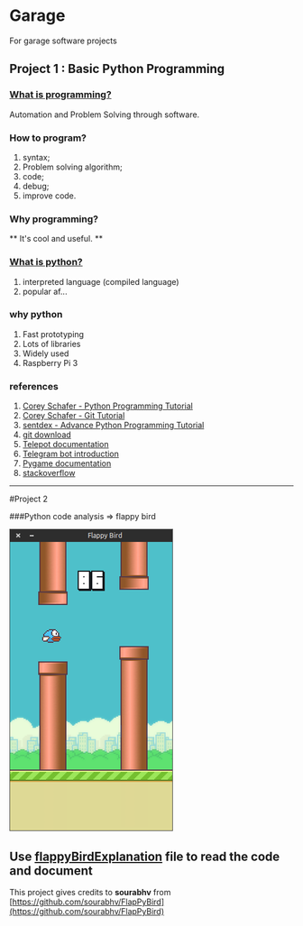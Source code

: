 # Garage
For garage software projects


## Project 1 : Basic Python Programming

### [What is programming?](https://interactivepython.org/runestone/static/pythonds/Introduction/WhatIsProgramming.html)

Automation and Problem Solving through software.


### How to program?

1. syntax; 
2. Problem solving algorithm; 
3. code;
4. debug;
5. improve code.

### Why programming?

** It's cool and useful. **

### [What is python?](https://www.python.org/doc/essays/blurb/)

1. interpreted language (compiled language)
2. popular af...

### why python

1. Fast prototyping
2. Lots of libraries
3. Widely used
4. Raspberry Pi 3


### references

1. [Corey Schafer - Python Programming Tutorial](https://www.youtube.com/watch?v=YYXdXT2l-Gg&list=PL-osiE80TeTskrapNbzXhwoFUiLCjGgY7)
2. [Corey Schafer - Git Tutorial](https://www.youtube.com/watch?v=HVsySz-h9r4&list=PL-osiE80TeTuRUfjRe54Eea17-YfnOOAx)
3. [sentdex - Advance Python Programming Tutorial](https://www.youtube.com/channel/UCfzlCWGWYyIQ0aLC5w48gBQ)
4. [git download](https://git-scm.com/)
5. [Telepot documentation](https://telepot.readthedocs.io/en/latest/)
6. [Telegram bot introduction](https://telegram.org/blog/bot-revolution)
7. [Pygame documentation ](https://www.pygame.org/docs/)
8. [stackoverflow](https://stackoverflow.com/)

***
#Project 2

###Python code analysis => flappy bird

![screenshot of flappy bird](./flappyBirdProject/screenshot1.png)

**Use [flappyBirdExplanation](./flappyBirdProject/flappyBirdExplanation.py) file to read the code and 
document**
---
This project gives credits to **sourabhv** from 
[https://github.com/sourabhv/FlapPyBird](https://github.com/sourabhv/FlapPyBird)
